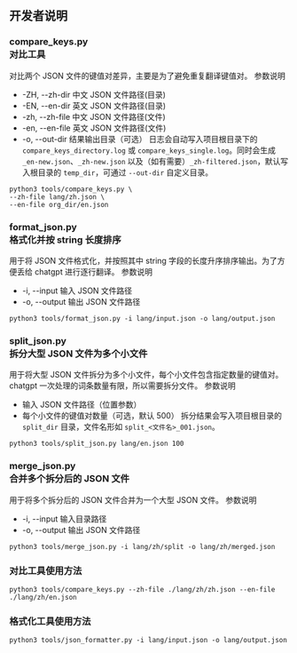 ## 开发者说明

### compare_keys.py <br> 对比工具
对比两个 JSON 文件的键值对差异，主要是为了避免重复翻译键值对。
参数说明
- -ZH, --zh-dir 中文 JSON 文件路径(目录)
- -EN, --en-dir 英文 JSON 文件路径(目录)
- -zh, --zh-file 中文 JSON 文件路径(文件)
- -en, --en-file 英文 JSON 文件路径(文件)
- -o, --out-dir 结果输出目录（可选）
日志会自动写入项目根目录下的 `compare_keys_directory.log` 或 `compare_keys_single.log`。同时会生成 `_en-new.json`、`_zh-new.json` 以及（如有需要）`_zh-filtered.json`，默认写入根目录的 `temp_dir`，可通过 `--out-dir` 自定义目录。
```
python3 tools/compare_keys.py \
--zh-file lang/zh.json \
--en-file org_dir/en.json
```

### format_json.py <br> 格式化并按 string 长度排序
用于将 JSON 文件格式化，并按照其中 string 字段的长度升序排序输出。为了方便丢给 chatgpt 进行逐行翻译。
参数说明
- -i, --input 输入 JSON 文件路径
- -o, --output 输出 JSON 文件路径
```
python3 tools/format_json.py -i lang/input.json -o lang/output.json
```

### split_json.py <br> 拆分大型 JSON 文件为多个小文件
用于将大型 JSON 文件拆分为多个小文件，每个小文件包含指定数量的键值对。chatgpt 一次处理的词条数量有限，所以需要拆分文件。
参数说明
- 输入 JSON 文件路径（位置参数）
- 每个小文件的键值对数量（可选，默认 500）
拆分结果会写入项目根目录的 `split_dir` 目录，文件名形如 `split_<文件名>_001.json`。
```
python3 tools/split_json.py lang/en.json 100
```

### merge_json.py <br> 合并多个拆分后的 JSON 文件
用于将多个拆分后的 JSON 文件合并为一个大型 JSON 文件。
参数说明
- -i, --input 输入目录路径
- -o, --output 输出 JSON 文件路径
```
python3 tools/merge_json.py -i lang/zh/split -o lang/zh/merged.json
```

### 对比工具使用方法
```
python3 tools/compare_keys.py --zh-file ./lang/zh/zh.json --en-file ./lang/zh/en.json
```

### 格式化工具使用方法
```
python3 tools/json_formatter.py -i lang/input.json -o lang/output.json
```
